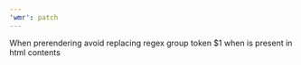 ```yaml
---
'wmr': patch
---
```


When prerendering avoid replacing regex group token \$1 when is present in html contents
